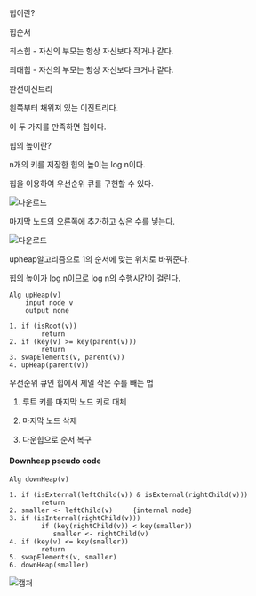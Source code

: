 힙이란?

힙순서 

최소힙 - 자신의 부모는 항상 자신보다 작거나 같다.

최대힙 - 자신의 부모는 항상 자신보다 크거나 같다.

완전이진트리

왼쪽부터 채워져 있는 이진트리다.

이 두 가지를 만족하면 힙이다.

 

힙의 높이란?

n개의 키를 저장한 힙의 높이는 log n이다.

 

힙을 이용하여 우선순위 큐를 구현할 수 있다.


![다운로드](https://user-images.githubusercontent.com/102038962/216555613-b85e911e-5a4a-419a-87cd-f42b22fc72a4.png)

마지막 노드의 오른쪽에 추가하고 싶은 수를 넣는다.

![다운로드](https://user-images.githubusercontent.com/102038962/216915128-44f8c3d5-4834-419b-b780-9a59364cb801.png)

upheap알고리즘으로 1의 순서에 맞는 위치로 바꿔준다.

힙의 높이가 log n이므로 log n의 수행시간이 걸린다.

```
Alg upHeap(v)
    input node v
    output none
 
1. if (isRoot(v))
        return
2. if (key(v) >= key(parent(v)))
        return
3. swapElements(v, parent(v))
4. upHeap(parent(v))
```
우선순위 큐인 힙에서 제일 작은 수를 빼는 법

1. 루트 키를 마지막 노드 키로 대체

2. 마지막 노드 삭제

3. 다운힙으로 순서 복구

#### Downheap pseudo code
```
Alg downHeap(v)
 
1. if (isExternal(leftChild(v)) & isExternal(rightChild(v)))
        return
2. smaller <- leftChild(v)     {internal node}
3. if (isInternal(rightChild(v)))
        if (key(rightChild(v)) < key(smaller))
           smaller <- rightChild(v)
4. if (key(v) <= key(smaller))
        return
5. swapElements(v, smaller)
6. downHeap(smaller)
```
![캡처](https://user-images.githubusercontent.com/102038962/216915386-4ab5d082-1755-4290-b736-967dc0b6f16e.PNG)






